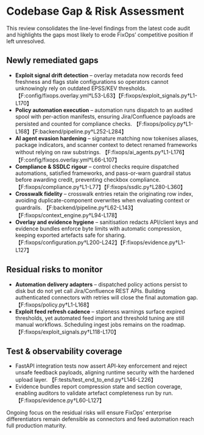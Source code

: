 # Codebase Gap & Risk Assessment

This review consolidates the line-level findings from the latest code audit and highlights the gaps most likely to erode FixOps’ competitive position if left unresolved.

## Newly remediated gaps
- **Exploit signal drift detection** – overlay metadata now records feed freshness and flags stale configurations so operators cannot unknowingly rely on outdated EPSS/KEV thresholds. 【F:config/fixops.overlay.yml†L53-L63】【F:fixops/exploit_signals.py†L1-L170】
- **Policy automation execution** – automation runs dispatch to an audited spool with per-action manifests, ensuring Jira/Confluence payloads are persisted and counted for compliance checks. 【F:fixops/policy.py†L1-L168】【F:backend/pipeline.py†L252-L284】
- **AI agent evasion hardening** – signature matching now tokenises aliases, package indicators, and scanner context to detect renamed frameworks without relying on raw substrings. 【F:fixops/ai_agents.py†L1-L176】【F:config/fixops.overlay.yml†L66-L107】
- **Compliance & SSDLC rigour** – control checks require dispatched automations, satisfied frameworks, and pass-or-warn guardrail status before awarding credit, preventing checkbox compliance. 【F:fixops/compliance.py†L1-L77】【F:fixops/ssdlc.py†L280-L360】
- **Crosswalk fidelity** – crosswalk entries retain the originating row index, avoiding duplicate-component overwrites when evaluating context or guardrails. 【F:backend/pipeline.py†L62-L143】【F:fixops/context_engine.py†L94-L178】
- **Overlay and evidence hygiene** – sanitisation redacts API/client keys and evidence bundles enforce byte limits with automatic compression, keeping exported artefacts safe for sharing. 【F:fixops/configuration.py†L200-L242】【F:fixops/evidence.py†L1-L127】

## Residual risks to monitor
- **Automation delivery adapters** – dispatched policy actions persist to disk but do not yet call Jira/Confluence REST APIs. Building authenticated connectors with retries will close the final automation gap. 【F:fixops/policy.py†L1-L168】
- **Exploit feed refresh cadence** – staleness warnings surface expired thresholds, yet automated feed import and threshold tuning are still manual workflows. Scheduling ingest jobs remains on the roadmap. 【F:fixops/exploit_signals.py†L118-L170】

## Test & observability coverage
- FastAPI integration tests now assert API-key enforcement and reject unsafe feedback payloads, aligning runtime security with the hardened upload layer. 【F:tests/test_end_to_end.py†L146-L226】
- Evidence bundles report compression state and section coverage, enabling auditors to validate artefact completeness run by run. 【F:fixops/evidence.py†L60-L127】

Ongoing focus on the residual risks will ensure FixOps’ enterprise differentiators remain defensible as connectors and feed automation reach full production maturity.
